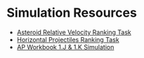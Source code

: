 # Simulation Resources

- [Asteroid Relative Velocity Ranking Task](/AP%20Resource%20Pages/Simulations/asteroidRelVelo.html)
- [Horizontal Projectiles Ranking Task](/AP%20Resource%20Pages/Simulations/horizontalProRanking.html)
- [AP Workbook 1.J & 1.K Simulation](/AP%20Resource%20Pages/Simulations/apworkbook1jk.html)